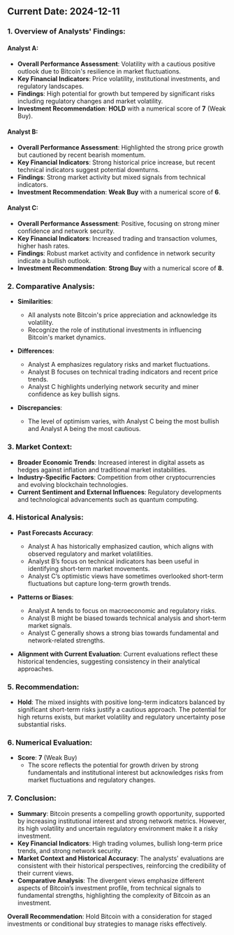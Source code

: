 ## Current Date: 2024-12-11

### 1. Overview of Analysts' Findings:

#### Analyst A:
- **Overall Performance Assessment**: Volatility with a cautious positive outlook due to Bitcoin's resilience in market fluctuations.
- **Key Financial Indicators**: Price volatility, institutional investments, and regulatory landscapes.
- **Findings**: High potential for growth but tempered by significant risks including regulatory changes and market volatility.
- **Investment Recommendation**: **HOLD** with a numerical score of **7** (Weak Buy).

#### Analyst B:
- **Overall Performance Assessment**: Highlighted the strong price growth but cautioned by recent bearish momentum.
- **Key Financial Indicators**: Strong historical price increase, but recent technical indicators suggest potential downturns.
- **Findings**: Strong market activity but mixed signals from technical indicators.
- **Investment Recommendation**: **Weak Buy** with a numerical score of **6**.

#### Analyst C:
- **Overall Performance Assessment**: Positive, focusing on strong miner confidence and network security.
- **Key Financial Indicators**: Increased trading and transaction volumes, higher hash rates.
- **Findings**: Robust market activity and confidence in network security indicate a bullish outlook.
- **Investment Recommendation**: **Strong Buy** with a numerical score of **8**.

### 2. Comparative Analysis:

- **Similarities**:
  - All analysts note Bitcoin's price appreciation and acknowledge its volatility.
  - Recognize the role of institutional investments in influencing Bitcoin's market dynamics.

- **Differences**:
  - Analyst A emphasizes regulatory risks and market fluctuations.
  - Analyst B focuses on technical trading indicators and recent price trends.
  - Analyst C highlights underlying network security and miner confidence as key bullish signs.

- **Discrepancies**:
  - The level of optimism varies, with Analyst C being the most bullish and Analyst A being the most cautious.

### 3. Market Context:

- **Broader Economic Trends**: Increased interest in digital assets as hedges against inflation and traditional market instabilities.
- **Industry-Specific Factors**: Competition from other cryptocurrencies and evolving blockchain technologies.
- **Current Sentiment and External Influences**: Regulatory developments and technological advancements such as quantum computing.

### 4. Historical Analysis:

- **Past Forecasts Accuracy**:
  - Analyst A has historically emphasized caution, which aligns with observed regulatory and market volatilities.
  - Analyst B’s focus on technical indicators has been useful in identifying short-term market movements.
  - Analyst C’s optimistic views have sometimes overlooked short-term fluctuations but capture long-term growth trends.
  
- **Patterns or Biases**:
  - Analyst A tends to focus on macroeconomic and regulatory risks.
  - Analyst B might be biased towards technical analysis and short-term market signals.
  - Analyst C generally shows a strong bias towards fundamental and network-related strengths.

- **Alignment with Current Evaluation**: Current evaluations reflect these historical tendencies, suggesting consistency in their analytical approaches.

### 5. Recommendation:

- **Hold**: The mixed insights with positive long-term indicators balanced by significant short-term risks justify a cautious approach. The potential for high returns exists, but market volatility and regulatory uncertainty pose substantial risks.

### 6. Numerical Evaluation:

- **Score**: **7** (Weak Buy)
  - The score reflects the potential for growth driven by strong fundamentals and institutional interest but acknowledges risks from market fluctuations and regulatory changes.

### 7. Conclusion:

- **Summary**: Bitcoin presents a compelling growth opportunity, supported by increasing institutional interest and strong network metrics. However, its high volatility and uncertain regulatory environment make it a risky investment.
- **Key Financial Indicators**: High trading volumes, bullish long-term price trends, and strong network security.
- **Market Context and Historical Accuracy**: The analysts' evaluations are consistent with their historical perspectives, reinforcing the credibility of their current views.
- **Comparative Analysis**: The divergent views emphasize different aspects of Bitcoin’s investment profile, from technical signals to fundamental strengths, highlighting the complexity of Bitcoin as an investment.

**Overall Recommendation**: Hold Bitcoin with a consideration for staged investments or conditional buy strategies to manage risks effectively.